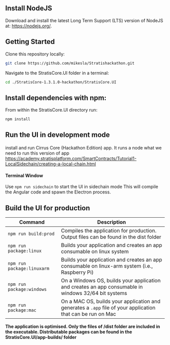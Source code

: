 
## Install NodeJS

Download and install the latest Long Term Support (LTS) version of NodeJS at: https://nodejs.org/. 

## Getting Started

Clone this repository locally:

``` bash
git clone https://github.com/mikesla/Stratishackathon.git
```

Navigate to the StratisCore.UI folder in a terminal:
``` bash
cd ./StratisCore-1.3.1.0-hackathon/StratisCore.UI
```

## Install dependencies with npm:

From within the StratisCore.UI directory run:

``` bash
npm install
```

## Run the UI in development mode

#### 
install and  run   Cirrus Core (Hackathon Edition) app. It runs a node what we need to run this  version of app
https://academy.stratisplatform.com/SmartContracts/Tutorial1-LocalSidechain/creating-a-local-chain.html



#### Terminal Window
Use `npm run sidechain` to start the UI in sidechain mode
This will compile the Angular code and spawn the Electron process.

## Build the UI for production

|Command|Description|
|--|--|
|`npm run build:prod`| Compiles the application for production. Output files can be found in the dist folder |
|`npm run package:linux`| Builds your application and creates an app consumable on linux system |
|`npm run package:linuxarm`| Builds your application and creates an app consumable on linux-arm system (i.e., Raspberry Pi) |
|`npm run package:windows`| On a Windows OS, builds your application and creates an app consumable in windows 32/64 bit systems |
|`npm run package:mac`|  On a MAC OS, builds your application and generates a `.app` file of your application that can be run on Mac |

**The application is optimised. Only the files of /dist folder are included in the executable. Distributable packages can be found in the StratisCore.UI/app-builds/ folder**



